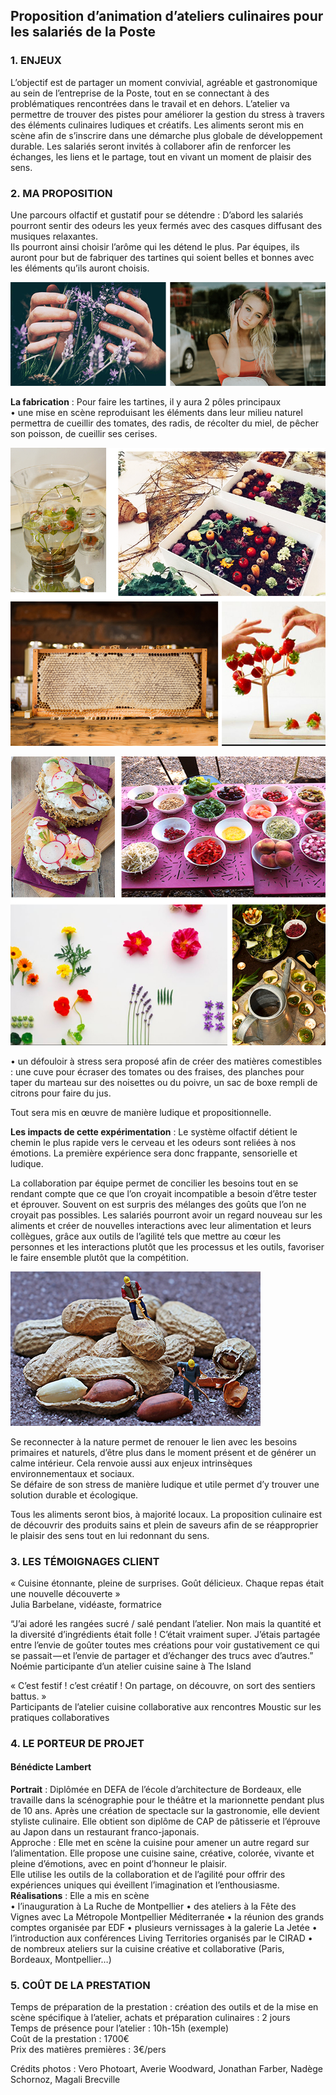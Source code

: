 ## Proposition d’animation d’ateliers culinaires pour les salariés de la Poste 





### 1.	ENJEUX 
L’objectif est de partager un moment convivial, agréable et gastronomique au sein de l’entreprise de la Poste, tout en se connectant à des problématiques rencontrées dans le travail et en dehors. L’atelier va permettre de trouver des pistes pour améliorer la gestion du stress à travers des éléments culinaires ludiques et créatifs. Les aliments seront mis en scène afin de s’inscrire dans une démarche plus globale de développement durable. Les salariés seront invités à collaborer afin de renforcer les échanges, les liens et le partage, tout en vivant un moment de plaisir des sens.  


### 2.	MA PROPOSITION

  Une parcours olfactif et gustatif pour se détendre : D’abord les salariés pourront sentir des odeurs les yeux fermés avec des casques diffusant des musiques relaxantes.  
Ils pourront ainsi choisir l’arôme qui les détend le plus. 
Par équipes, ils auront pour but de fabriquer des tartines qui soient belles et bonnes avec les éléments qu’ils auront choisis.  
 
![odeurs-musique](https://github.com/bndct-lmbrt/ateliers/raw/master/medias/odeurs-musique.jpg)


**La fabrication** : Pour faire les tartines, il y aura 2 pôles principaux  
•	une mise en scène reproduisant les éléments dans leur milieu naturel permettra de cueillir des tomates, des radis, de récolter du miel, de pêcher son poisson, de cueillir ses cerises.  

 
![ambiance](https://github.com/bndct-lmbrt/ateliers/raw/master/medias/cueillette.jpg)
 
![ambiance](https://github.com/bndct-lmbrt/ateliers/raw/master/medias/cueillette2.jpg)


•	un défouloir à stress sera proposé afin de créer des matières comestibles : une cuve pour écraser des tomates ou des fraises, des planches pour taper du marteau sur des noisettes ou du poivre, un sac de boxe rempli de citrons pour faire du jus.  
 

Tout sera mis en œuvre de manière ludique et propositionnelle.  

 **Les impacts de cette expérimentation** : Le système olfactif détient le chemin le plus rapide vers le cerveau et les odeurs sont reliées à nos émotions. La première expérience sera donc frappante, sensorielle et ludique.    

La collaboration par équipe permet de concilier les besoins tout en se rendant compte que ce que l’on croyait incompatible a besoin d’être tester et éprouver. Souvent on est surpris des mélanges des goûts que l’on ne croyait pas possibles. Les salariés pourront avoir un regard nouveau sur les aliments et créer de nouvelles interactions avec leur alimentation et leurs collègues, grâce aux outils de l’agilité tels que mettre au cœur les personnes et les interactions plutôt que les processus et les outils, favoriser le faire ensemble plutôt que la compétition. 

![collaboration](https://github.com/bndct-lmbrt/ateliers/raw/master/medias/travaux-cacahuete.jpg) 

Se reconnecter à la nature permet de renouer le lien avec les besoins primaires et naturels, d’être plus dans le moment présent et de générer un calme intérieur. Cela renvoie aussi aux enjeux intrinsèques environnementaux et sociaux.  
Se défaire de son stress de manière ludique et utile permet d’y trouver une solution durable et écologique.  

Tous les aliments seront bios, à majorité locaux. La proposition culinaire est de découvrir des produits sains et plein de saveurs afin de se réapproprier le plaisir des sens tout en lui redonnant du sens.  




### 3.	LES TÉMOIGNAGES CLIENT

« Cuisine étonnante, pleine de surprises. Goût délicieux. Chaque repas était une nouvelle découverte »  
Julia Barbelane, vidéaste, formatrice  

“J’ai adoré les rangées sucré / salé pendant l’atelier. Non mais la quantité et la diversité d’ingrédients était folle ! C’était vraiment super. J’étais partagée entre l’envie de goûter toutes mes créations pour voir gustativement ce qui se passait — et l’envie de partager et d’échanger des trucs avec d’autres.”
Noémie participante d’un atelier cuisine saine à The Island  

« C’est festif ! c’est créatif ! On partage, on découvre, on sort des sentiers battus. »  
Participants de l’atelier cuisine collaborative aux rencontres Moustic sur les pratiques collaboratives  




### 4.	LE PORTEUR DE PROJET


#### Bénédicte Lambert

**Portrait** : Diplômée en DEFA de l’école d’architecture de Bordeaux, elle travaille dans la scénographie pour le théâtre et la marionnette pendant plus de 10 ans. Après une création de spectacle sur la gastronomie, elle devient styliste culinaire.   Elle obtient son diplôme de CAP de pâtisserie et l’éprouve au Japon dans un restaurant franco-japonais.  
Approche : Elle met en scène la cuisine pour amener un autre regard sur l’alimentation. Elle propose une cuisine saine, créative, colorée, vivante et pleine d’émotions, avec en point d’honneur le plaisir.  
Elle utilise les outils de la collaboration et de l’agilité pour offrir des expériences uniques qui éveillent l’imagination et l’enthousiasme.  
**Réalisations** : Elle a mis en scène   
•	l’inauguration à La Ruche de Montpellier
•	des ateliers à la Fête des Vignes avec La Métropole Montpellier Méditerranée
•	la réunion des grands comptes organisée par EDF
•	plusieurs vernissages à la galerie La Jetée
•	l’introduction aux conférences Living Territories organisés par le CIRAD
•	de nombreux ateliers sur la cuisine créative et collaborative (Paris, Bordeaux, Montpellier…)




### 5.	COÛT DE LA PRESTATION

Temps de préparation de la prestation : création des outils et de la mise en scène spécifique à l’atelier, achats et préparation culinaires : 2 jours  
Temps de présence pour l’atelier : 10h-15h (exemple)  
Coût de la prestation : 1700€  
Prix des matières premières : 3€/pers  














Crédits photos : Vero Photoart, Averie Woodward, Jonathan Farber, Nadège Schornoz, Magali Brecville  
